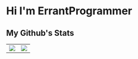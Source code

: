 # Hi I'm ErrantProgrammer

## My Github's Stats

<table style=" margin-left: auto; margin-right: auto;" width="100%" height="100%" >
    <tr style="border: none;">
        <td style="border: none;"><img style="border: none;"  src="https://github-readme-stats.vercel.app/api?username=errantProgrammer&theme=nord"></td>
        <td><img style="border: none;"  src="https://github-readme-stats.vercel.app/api/top-langs/?username=errantProgrammer&layout=compact&theme=nord"></td>
    </tr>
</table>

## My performance in leetcode
<a href="https://leetcode.com/u/errantprogrammer/">
    <img src ="https://leetcard.jacoblin.cool/ErrantProgrammer?theme=nord&font=Noto%20Sans&ext=heatmap">
</a>
